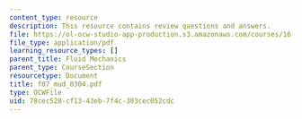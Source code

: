 ```yaml
---
content_type: resource
description: This resource contains review questions and answers.
file: https://ol-ocw-studio-app-production.s3.amazonaws.com/courses/16-01-unified-engineering-i-ii-iii-iv-fall-2005-spring-2006/78cec528cf1343eb7f4c303cec052cdc_f07_mud_0304.pdf
file_type: application/pdf
learning_resource_types: []
parent_title: Fluid Mechanics
parent_type: CourseSection
resourcetype: Document
title: f07_mud_0304.pdf
type: OCWFile
uid: 78cec528-cf13-43eb-7f4c-303cec052cdc
---
```

